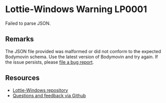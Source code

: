 ﻿
[comment]: # (name:FailedToParseJson)
[comment]: # (text:Failed to parse JSON. {message})

# Lottie-Windows Warning LP0001

<!-- description -->
Failed to parse JSON.

## Remarks

<!-- notes  -->
The JSON file provided was malformed or did not conform to the expected Bodymovin schema. Use the latest version of Bodymovin and try again. If the issue persists, please [file a bug report](https://github.com/windows-toolkit/Lottie-Windows/issues).
## Resources

* [Lottie-Windows repository](https://aka.ms/lottie)
* [Questions and feedback via Github](https://github.com/windows-toolkit/Lottie-Windows/issues)
